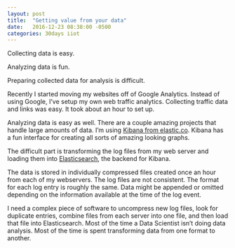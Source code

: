 ```yaml
---
layout: post
title:  "Getting value from your data"
date:   2016-12-23 08:38:00 -0500
categories: 30days iiot
---
```

Collecting data is easy. 

Analyzing data is fun. 

Preparing collected data for analysis is difficult. 

Recently I started moving my websites off of Google Analytics. Instead of using Google, I’ve setup my own web traffic analytics. Collecting traffic data and links was easy. It took about an hour to set up.

Analyzing data is easy as well. There are a couple amazing projects that handle large amounts of data. I’m using [Kibana from elastic.co](https://www.elastic.co/products/kibana). Kibana has a fun interface for creating all sorts of amazing looking graphs.

The difficult part is transforming the log files from my web server and loading them into [Elasticsearch](https://www.elastic.co/products/elasticsearch), the backend for Kibana. 

The data is stored in individually compressed files created once an hour from each of my webservers. The log files are not consistent. The format for each log entry is roughly the same. Data might be appended or omitted depending on the information available at the time of the log event.

I need a complex piece of software to uncompress new log files, look for duplicate entries, combine files from each server into one file, and then load that file into Elasticsearch. Most of the time a Data Scientist isn’t doing data analysis. Most of the time is spent transforming data from one format to another.